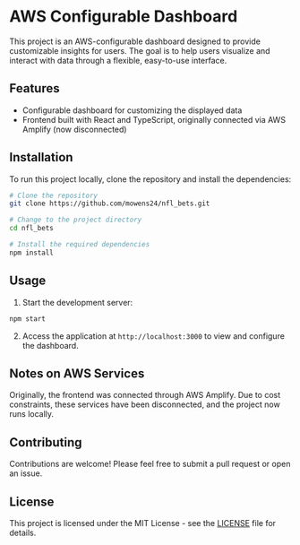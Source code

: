 # AWS Configurable Dashboard

This project is an AWS-configurable dashboard designed to provide customizable insights for users. The goal is to help users visualize and interact with data through a flexible, easy-to-use interface.

## Features

- Configurable dashboard for customizing the displayed data
- Frontend built with React and TypeScript, originally connected via AWS Amplify (now disconnected)

## Installation

To run this project locally, clone the repository and install the dependencies:

```bash
# Clone the repository
git clone https://github.com/mowens24/nfl_bets.git

# Change to the project directory
cd nfl_bets

# Install the required dependencies
npm install
```

## Usage

1. Start the development server:

```bash
npm start
```

2. Access the application at `http://localhost:3000` to view and configure the dashboard.

## Notes on AWS Services

Originally, the frontend was connected through AWS Amplify. Due to cost constraints, these services have been disconnected, and the project now runs locally.

## Contributing

Contributions are welcome! Please feel free to submit a pull request or open an issue.

## License

This project is licensed under the MIT License - see the [LICENSE](LICENSE) file for details.

